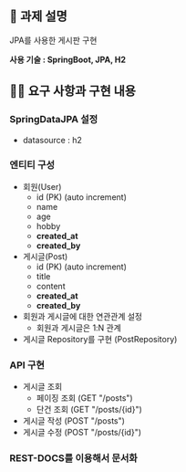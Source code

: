 ## 📌 과제 설명
JPA를 사용한 게시판 구현

**사용 기술 : SpringBoot, JPA, H2**
## 👩‍💻 요구 사항과 구현 내용
### **SpringDataJPA 설정**

- datasource : h2

### **엔티티 구성**

- 회원(User)
    - id (PK) (auto increment)
    - name
    - age
    - hobby
    - **created_at**
    - **created_by**
- 게시글(Post)
    - id (PK) (auto increment)
    - title
    - content
    - **created_at**
    - **created_by**
- 회원과 게시글에 대한 연관관계 설정
    - 회원과 게시글은 1:N 관계
- 게시글 Repository를 구현 (PostRepository)

### **API 구현**

- 게시글 조회
    - 페이징 조회 (GET "/posts")
    - 단건 조회 (GET "/posts/{id}")
- 게시글 작성 (POST "/posts")
- 게시글 수정 (POST "/posts/{id}")

### **REST-DOCS를 이용해서 문서화**
